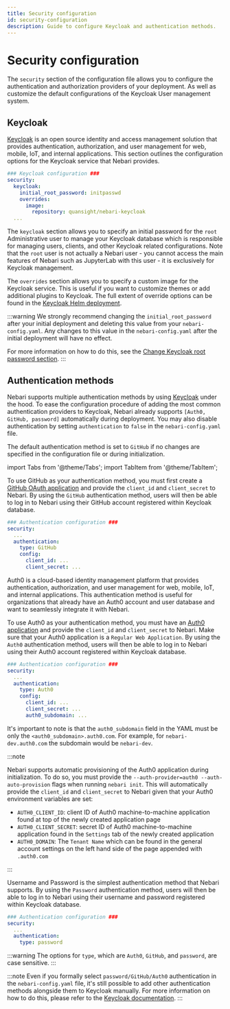 ```yaml
---
title: Security configuration
id: security-configuration
description: Guide to configure Keycloak and authentication methods.
---
```


# Security configuration

The `security` section of the configuration file allows you to configure the authentication and authorization providers of your deployment.
As well as customize the default configurations of the Keycloak User management system.

## Keycloak

[Keycloak](https://www.keycloak.org/) is an open source identity and access management solution that provides authentication, authorization, and user management for web, mobile, IoT, and internal applications.
This section outlines the configuration options for the Keycloak service that Nebari provides.

```yaml
### Keycloak configuration ###
security:
  keycloak:
    initial_root_password: initpasswd
    overrides:
      image:
        repository: quansight/nebari-keycloak
  ...
```

The `keycloak` section allows you to specify an initial password for the `root` Administrative user to manage your Keycloak database which is responsible for managing users, clients, and other Keycloak related configurations. Note that the `root` user is not actually a Nebari user - you cannot access the
main features of Nebari such as JupyterLab with this user - it is exclusively for Keycloak management.

The `overrides` section allows you to specify a custom image for the Keycloak service.
This is useful if you want to customize themes or add additional plugins to Keycloak.
The full extent of override options can be found in the [Keycloak Helm deployment](https://github.com/codecentric/helm-charts/tree/master/charts/keycloak).

:::warning
We strongly recommend changing the `initial_root_password` after your initial deployment and deleting this value from your `nebari-config.yaml`.
Any changes to this value in the `nebari-config.yaml` after the initial deployment will have no effect.

For more information on how to do this, see the [Change Keycloak root password section](../how-tos/configuring-keycloak#change-keycloak-root-password).
:::

## Authentication methods

Nebari supports multiple authentication methods by using [Keycloak](https://www.keycloak.org/) under the hood.
To ease the configuration procedure of adding the most common authentication providers to Keycloak, Nebari already supports `[Auth0, GitHub, password]` automatically during deployment.
You may also disable authentication by setting `authentication` to `false` in the `nebari-config.yaml` file.

The default authentication method is set to `GitHub` if no changes are specified in the configuration file or during initialization.

import Tabs from '@theme/Tabs';
import TabItem from '@theme/TabItem';

<Tabs>

<TabItem label="GitHub" value="github" default>

To use GitHub as your authentication method, you must first create a [GitHub OAuth application](https://docs.github.com/en/developers/apps/building-oauth-apps/creating-an-oauth-app) and provide the `client_id` and `client_secret` to Nebari.
By using the `GitHub` authentication method, users will then be able to log in to Nebari using their GitHub account registered within Keycloak database.

```yaml
### Authentication configuration ###
security:
  ...
  authentication:
    type: GitHub
    config:
      client_id: ...
      client_secret: ...
```

</TabItem>

<TabItem label="Auth0" value="auth0">

Auth0 is a cloud-based identity management platform that provides authentication, authorization, and user management for web, mobile, IoT, and internal applications. This authentication method is useful for organizations that already have an Auth0 account and user database and want to seamlessly integrate it with Nebari.

To use Auth0 as your authentication method, you must have an [Auth0 application](https://auth0.com/docs/applications/set-up-an-application/register-single-page-app) and provide the `client_id` and `client_secret` to Nebari.
Make sure that your Auth0 application is a `Regular Web Application`.
By using the `Auth0` authentication method, users will then be able to log in to Nebari using their Auth0 account registered within Keycloak database.

```yaml
### Authentication configuration ###
security:
  ...
  authentication:
    type: Auth0
    config:
      client_id: ...
      client_secret: ...
      auth0_subdomain: ...
```

It's important to note is that the `auth0_subdomain` field in the YAML must be only the `<auth0_subdomain>.auth0.com`.
For example, for `nebari-dev.auth0.com` the subdomain would be `nebari-dev`.

:::note

Nebari supports automatic provisioning of the Auth0 application during initialization. To do so, you must provide the `--auth-provider=auth0 --auth-auto-provision` flags when running `nebari init`. This will automatically provide the `client_id` and `client_secret` to Nebari given that your Auth0 environment variables are set:

- `AUTH0_CLIENT_ID`: client ID of Auth0 machine-to-machine application found at top of the newly created application page
- `AUTH0_CLIENT_SECRET`: secret ID of Auth0 machine-to-machine application found in the `Settings` tab of the newly created application
- `AUTH0_DOMAIN`: The `Tenant Name` which can be found in the general account settings on the left hand side of the page appended with `.auth0.com`

:::

</TabItem>

<TabItem label="password" value="password" default="true">

Username and Password is the simplest authentication method that Nebari supports. By using the `Password` authentication method, users will then be able to log in to Nebari using their username and password registered within Keycloak database.

```yaml
### Authentication configuration ###
security:
  ...
  authentication:
    type: password
```

</TabItem>

</Tabs>

:::warning
The options for `type`, which are `Auth0`, `GitHub`, and `password`, are case sensitive.
:::

:::note
Even if you formally select `password/GitHub/Auth0` authentication in the `nebari-config.yaml` file, it's still possible to add other authentication methods alongside them to Keycloak manually.
For more information on how to do this, please refer to the [Keycloak documentation](https://www.keycloak.org/docs/latest/server_admin/index.html#_identity_broker).
:::
